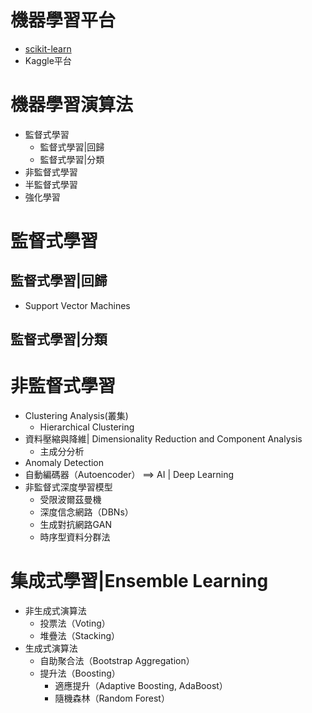 # 機器學習平台
- [scikit-learn](./scikit-learn)
- Kaggle平台
# 機器學習演算法
- 監督式學習
  - 監督式學習|回歸
  - 監督式學習|分類 
- 非監督式學習
- 半監督式學習
- 強化學習
# 監督式學習
## 監督式學習|回歸
- Support Vector Machines
## 監督式學習|分類 
# 非監督式學習
- Clustering Analysis(叢集)
  - Hierarchical Clustering 
- 資料壓縮與降維| Dimensionality Reduction and Component Analysis
  - 主成分分析
- Anomaly Detection
- 自動編碼器（Autoencoder） ==> AI | Deep Learning
- 非監督式深度學習模型
  - 受限波爾茲曼機
  - 深度信念網路（DBNs）
  - 生成對抗網路GAN
  - 時序型資料分群法 
# 集成式學習|Ensemble Learning
- 非生成式演算法
  - 投票法（Voting）
  - 堆疊法（Stacking）
- 生成式演算法
  - 自助聚合法（Bootstrap Aggregation）
  - 提升法（Boosting）
    - 適應提升（Adaptive Boosting, AdaBoost）
    - 隨機森林（Random Forest）
